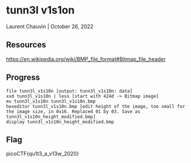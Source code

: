 # tunn3l v1s1on

Laurent Chauvin | October 26, 2022


## Resources

https://en.wikipedia.org/wiki/BMP_file_format#Bitmap_file_header

## Progress

```
file tunn3l_v1s10n [output: tunn3l_v1s10n: data]
xxd tunn3l_v1s10n | less [start with 424d -> Bitmap image]
mv tunn3l_v1s10n tunn3l_v1s10n.bmp
hexeditor tunn3l_v1s10n.bmp [edit height of the image, too small for the image size, in 0x16. Replaced 01 by 03. Save as tunn3l_v1s10n_height_modified.bmp]
display tunn3l_v1s10n_height_modified.bmp
```

## Flag

picoCTF{qu1t3_a_v13w_2020}
